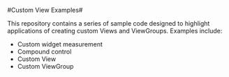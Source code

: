 #Custom View Examples#

This repository contains a series of sample code designed to highlight applications of creating custom Views and ViewGroups. Examples include:

 - Custom widget measurement
 - Compound control
 - Custom View
 - Custom ViewGroup

